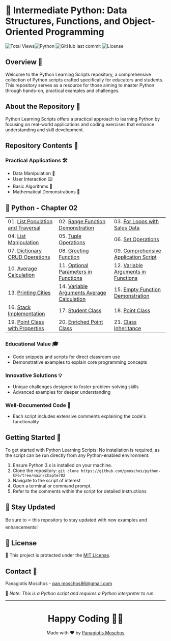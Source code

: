 # 🐍 Intermediate Python: Data Structures, Functions, and Object-Oriented Programming

![Total Views](https://views.whatilearened.today/views/github/pmoschos/python-CF6.svg)![Python](https://img.shields.io/badge/language-Python-blue.svg) ![GitHub last commit](https://img.shields.io/github/last-commit/pmoschos/python-CF6) ![License](https://img.shields.io/badge/license-MIT-green.svg)

## Overview 🌟
Welcome to the Python Learning Scripts repository, a comprehensive collection of Python scripts crafted specifically for educators and students. This repository serves as a resource for those aiming to master Python through hands-on, practical examples and challenges.

## About the Repository 📖
Python Learning Scripts offers a practical approach to learning Python by focusing on real-world applications and coding exercises that enhance understanding and skill development.

## Repository Contents 📂
### Practical Applications 🛠️
- Data Manipulation 🔢
- User Interaction ⌨️
- Basic Algorithms 🔄
- Mathematical Demonstrations 📏

## 🐍 Python - Chapter 02

<table>
  <tr>
    <td>01. <a href="" title="Demonstrates how to create and traverse lists in Python, an essential skill for managing collections of data.">List Population and Traversal</a></td>
    <td>02. <a href="" title="Shows how to use the range() function for generating sequences of numbers, a fundamental tool in loop control structures.">Range Function Demonstration</a></td>
    <td>03. <a href="" title="Illustrates the use of for-loops for iterating over sequences, including examples with sales data.">For Loops with Sales Data</a></td>
  </tr>
  <tr>
    <td>04. <a href="" title="Covers various list operations such as adding, removing, and modifying elements, crucial for effective data handling.">List Manipulation</a></td>
    <td>05. <a href="" title="Introduces tuple operations and explains their immutability, useful for understanding data structures that should not change.">Tuple Operations</a></td>
    <td>06. <a href="" title="Focuses on set operations, highlighting the uniqueness of elements and common use cases such as membership testing.">Set Operations</a></td>
  </tr>
  <tr>
    <td>07. <a href="" title="Explores CRUD (Create, Read, Update, Delete) operations on dictionaries, a key-value store crucial for efficient data retrieval.">Dictionary CRUD Operations</a></td>
    <td>08. <a href="" title="Demonstrates how to define and use functions in Python, using a greeting example to illustrate basic function concepts.">Greeting Function</a></td>
    <td>09. <a href="" title="A comprehensive example combining multiple concepts into a single application script.">Comprehensive Application Script</a></td>
  </tr>
  <tr>
    <td>10. <a href="" title="Calculates averages from a list of numbers, demonstrating statistical operations in Python.">Average Calculation</a></td>
    <td>11. <a href="" title="Introduces optional parameters in function definitions, enhancing flexibility and usability of functions.">Optional Parameters in Functions</a></td>
    <td>12. <a href="" title="Explains the use of *args and **kwargs in functions to handle variable numbers of arguments.">Variable Arguments in Functions</a></td>
  </tr>
  <tr>
    <td>13. <a href="" title="Prints a list of cities using loops and conditionals, demonstrating control flow and output formatting.">Printing Cities</a></td>
    <td>14. <a href="" title="Uses variable arguments to calculate the average, showcasing flexibility in function definitions.">Variable Arguments Average Calculation</a></td>
    <td>15. <a href="" title="A simple demonstration of an empty function to illustrate function structure and placeholder use.">Empty Function Demonstration</a></td>
  </tr>
  <tr>
    <td>16. <a href="" title="Implements a basic stack data structure using a list, demonstrating LIFO (Last In, First Out) principles.">Stack Implementation</a></td>
    <td>17. <a href="" title="Introduces object-oriented programming by defining a Student class, encapsulating attributes and methods.">Student Class</a></td>
    <td>18. <a href="" title="Defines a Point class to represent coordinates in a 2D space, illustrating basic class creation and usage.">Point Class</a></td>
  </tr>
  <tr>
    <td>19. <a href="" title="Enhances the Point class with properties to manage attribute access, showing advanced class features.">Point Class with Properties</a></td>
    <td>20. <a href="" title="Further enriches the Point class with additional methods and attributes, providing a comprehensive example of class development.">Enriched Point Class</a></td>
    <td>21. <a href="" title="Demonstrates inheritance in Python by creating a subclass that extends the functionality of a base class.">Class Inheritance</a></td>
  </tr>
</table>

### Educational Value 🎓
- Code snippets and scripts for direct classroom use
- Demonstrative examples to explain core programming concepts

### Innovative Solutions 💡
- Unique challenges designed to foster problem-solving skills
- Advanced examples for deeper understanding

### Well-Documented Code 📄
- Each script includes extensive comments explaining the code's functionality

## Getting Started 🚀
To get started with Python Learning Scripts:
No installation is required, as the script can be run directly from any Python-enabled environment:
1. Ensure Python 3.x is installed on your machine.
2. Clone the repository: `git clone https://github.com/pmoschos/python-CF6/tree/main/chapter02`
3. Navigate to the script of interest
4. Open a terminal or command prompt.
5. Refer to the comments within the script for detailed instructions

## 📢 Stay Updated

Be sure to ⭐ this repository to stay updated with new examples and enhancements!

## 📄 License
🔐 This project is protected under the [MIT License](https://mit-license.org/).


## Contact 📧
Panagiotis Moschos - pan.moschos86@gmail.com

🔗 *Note: This is a Python script and requires a Python interpreter to run.*

---
<h1 align=center>Happy Coding 👨‍💻 </h1>

<p align="center">
  Made with ❤️ by 
  <a href="https://www.linkedin.com/in/panagiotis-moschos" target="_blank">Panagiotis Moschos</a>
</p>
